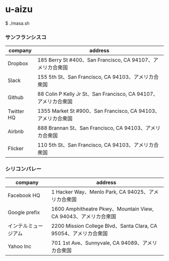 u-aizu
======

$ ./masa.sh


### サンフランシスコ

| company | address |
|-----------|------------|
| Dropbox | 185 Berry St #400、San Francisco, CA 94107、アメリカ合衆国 |
| Slack |155 5th St、San Francisco, CA 94103、アメリカ合衆国 |
| Github |88 Colin P Kelly Jr St、San Francisco, CA 94107、アメリカ合衆国 |
| Twitter HQ | 1355 Market St #900、San Francisco, CA 94103、アメリカ合衆国 |
| Airbnb | 888 Brannan St、San Francisco, CA 94103、アメリカ合衆国 |
| Flicker | 110 5th St、San Francisco, CA 94103、アメリカ合衆国 |

### シリコンバレー
| company | address |
|-----------|------------|
| Facebook HQ | 1 Hacker Way、Menlo Park, CA 94025、アメリカ合衆国 |
| Google prefix |1600 Amphitheatre Pkwy、Mountain View, CA 94043、アメリカ合衆国 |
| インテルミュージアム |2200 Mission College Blvd、Santa Clara, CA 95054、アメリカ合衆国 |
| Yahoo Inc | 701 1st Ave、Sunnyvale, CA 94089、アメリカ合衆国 |
